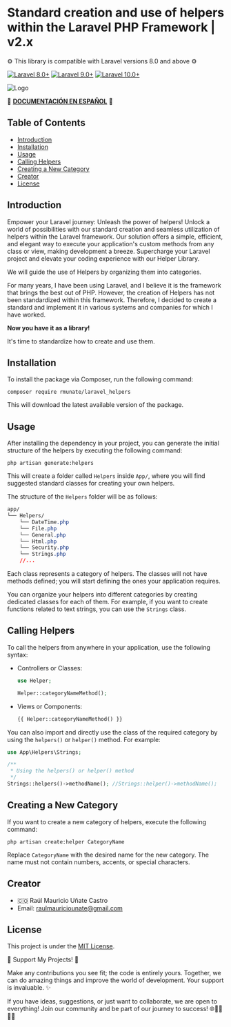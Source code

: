 # Standard creation and use of helpers within the Laravel PHP Framework | v2.x
⚙️ This library is compatible with Laravel versions 8.0 and above ⚙️

[![Laravel 8.0+](https://img.shields.io/badge/Laravel-8.0%2B-orange.svg)](https://laravel.com)
[![Laravel 9.0+](https://img.shields.io/badge/Laravel-9.0%2B-orange.svg)](https://laravel.com)
[![Laravel 10.0+](https://img.shields.io/badge/Laravel-10.0%2B-orange.svg)](https://laravel.com)

![Logo](https://github.com/rmunate/PHP2JS/assets/91748598/447112ed-7993-4808-bfb8-fd85da3c0010)

📖 [**DOCUMENTACIÓN EN ESPAÑOL**](README_SPANISH.md) 📖

## Table of Contents
- [Introduction](#introduction)
- [Installation](#installation)
- [Usage](#usage)
- [Calling Helpers](#calling-helpers)
- [Creating a New Category](#creating-a-new-category)
- [Creator](#creator)
- [License](#license)

## Introduction
Empower your Laravel journey: Unleash the power of helpers! Unlock a world of possibilities with our standard creation and seamless utilization of helpers within the Laravel framework. Our solution offers a simple, efficient, and elegant way to execute your application's custom methods from any class or view, making development a breeze. Supercharge your Laravel project and elevate your coding experience with our Helper Library.

We will guide the use of Helpers by organizing them into categories.

For many years, I have been using Laravel, and I believe it is the framework that brings the best out of PHP. However, the creation of Helpers has not been standardized within this framework. Therefore, I decided to create a standard and implement it in various systems and companies for which I have worked.

**Now you have it as a library!**

It's time to standardize how to create and use them.

## Installation
To install the package via Composer, run the following command:

```shell
composer require rmunate/laravel_helpers
```

This will download the latest available version of the package.

## Usage
After installing the dependency in your project, you can generate the initial structure of the helpers by executing the following command:

```shell
php artisan generate:helpers
```

This will create a folder called `Helpers` inside `App/`, where you will find suggested standard classes for creating your own helpers.

The structure of the `Helpers` folder will be as follows:

```css
app/
└── Helpers/
    └── DateTime.php
    └── File.php
    └── General.php
    └── Html.php
    └── Security.php
    └── Strings.php
    //...
```

Each class represents a category of helpers.
The classes will not have methods defined; you will start defining the ones your application requires.

You can organize your helpers into different categories by creating dedicated classes for each of them. For example, if you want to create functions related to text strings, you can use the `Strings` class.

## Calling Helpers
To call the helpers from anywhere in your application, use the following syntax:

- Controllers or Classes:
  ```php
  use Helper;
  
  Helper::categoryNameMethod();
  ```

- Views or Components:
  ```php
  {{ Helper::categoryNameMethod() }}
  ```

You can also import and directly use the class of the required category by using the `helpers()` or `helper()` method. For example:

```php
use App\Helpers\Strings;

/**
 * Using the helpers() or helper() method
 */
Strings::helpers()->methodName(); //Strings::helper()->methodName();

```

## Creating a New Category
If you want to create a new category of helpers, execute the following command:

```shell
php artisan create:helper CategoryName
```
Replace `CategoryName` with the desired name for the new category. The name must not contain numbers, accents, or special characters.

## Creator
- 🇨🇴 Raúl Mauricio Uñate Castro
- Email: raulmauriciounate@gmail.com

## License
This project is under the [MIT License](https://choosealicense.com/licenses/mit/).

🌟 Support My Projects! 🚀

Make any contributions you see fit; the code is entirely yours. Together, we can do amazing things and improve the world of development. Your support is invaluable. ✨

If you have ideas, suggestions, or just want to collaborate, we are open to everything! Join our community and be part of our journey to success! 🌐👩‍💻👨‍💻